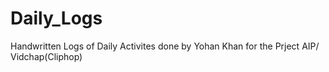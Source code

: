 # Daily_Logs

Handwritten Logs of Daily Activites done by Yohan Khan for the Prject AIP/ Vidchap(Cliphop)

